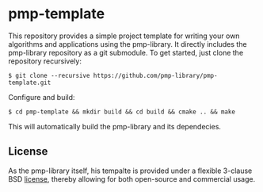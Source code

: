 # pmp-template

This repository provides a simple project template for writing your own
algorithms and applications using the pmp-library. It directly includes the
pmp-library repository as a git submodule. To get started, just clone the
repository recursively:

    $ git clone --recursive https://github.com/pmp-library/pmp-template.git

Configure and build:

    $ cd pmp-template && mkdir build && cd build && cmake .. && make

This will automatically build the pmp-library and its dependecies.

## License

As the pmp-library itself, his tempalte is provided under a flexible 3-clause
BSD [license](./LICENSE.txt), thereby allowing for both open-source and
commercial usage.
